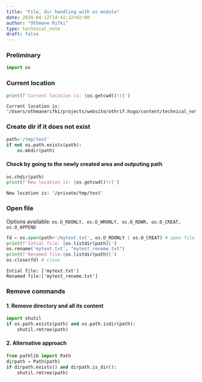 ```yaml
---
title: "File, dir handling with os module"
date: 2020-04-12T14:41:32+02:00
author: "Othmane Rifki"
type: technical_note
draft: false
---
```

### Preliminary


```python
import os
```

### Current location


```python
print(f'Current location is: {os.getcwd()!r}')
```

    Current location is: '/Users/othmanerifki/projects/website/othrif.hugo/content/technical_note/python/basics'


### Create dir if it does not exist


```python
path='/tmp/test'
if not os.path.exists(path):
    os.mkdir(path)
```

#### Check by going to the newly created area and outputing path


```python
os.chdir(path)
print(f'New location is: {os.getcwd()!r}')
```

    New location is: '/private/tmp/test'


### Open file
Options available: `os.O_RDONLY, os.O_WRONLY, os.O_RDWR, os.O_CREAT, os.O_APPEND`


```python
fd = os.open(path+'/mytext.txt', os.O_RDONLY | os.O_CREAT) # open file
print(f'Intial file: {os.listdir(path)}')
os.rename('mytext.txt', "mytest_rename.txt")
print(f'Renamed file:{os.listdir(path)}')
os.close(fd) # close
```

    Intial file: ['mytext.txt']
    Renamed file:['mytest_rename.txt']


### Remove commands
#### 1. Remove directory and all its content


```python
import shutil
if os.path.exists(path) and os.path.isdir(path):
    shutil.rmtree(path)
```

#### 2. Alternative approach


```python
from pathlib import Path
dirpath = Path(path)
if dirpath.exists() and dirpath.is_dir():
    shutil.rmtree(path)
```
